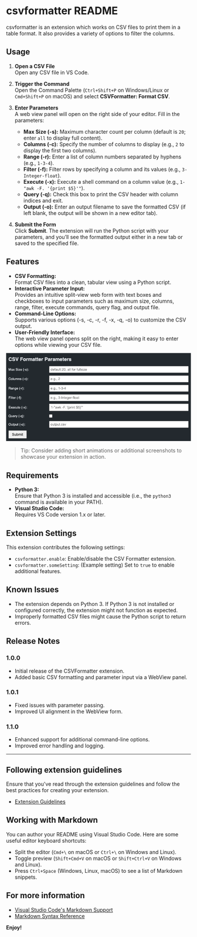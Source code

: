 # csvformatter README

csvformatter is an extension which works on CSV files to print them in a table format. It also provides a variety of options to filter the columns.

## Usage

1. **Open a CSV File**  
   Open any CSV file in VS Code.

2. **Trigger the Command**  
   Open the Command Palette (`Ctrl+Shift+P` on Windows/Linux or `Cmd+Shift+P` on macOS) and select **CSVFormatter: Format CSV**.

3. **Enter Parameters**  
   A web view panel will open on the right side of your editor. Fill in the parameters:
   - **Max Size (-s):** Maximum character count per column (default is `20`; enter `all` to display full content).
   - **Columns (-c):** Specify the number of columns to display (e.g., `2` to display the first two columns).
   - **Range (-r):** Enter a list of column numbers separated by hyphens (e.g., `1-3-4`).
   - **Filter (-f):** Filter rows by specifying a column and its values (e.g., `3-Integer-float`).
   - **Execute (-x):** Execute a shell command on a column value (e.g., `1-"awk -F. '{print $5}'"`).
   - **Query (-q):** Check this box to print the CSV header with column indices and exit.
   - **Output (-o):** Enter an output filename to save the formatted CSV (if left blank, the output will be shown in a new editor tab).

4. **Submit the Form**  
   Click **Submit**. The extension will run the Python script with your parameters, and you’ll see the formatted output either in a new tab or saved to the specified file.

## Features

- **CSV Formatting:**  
  Format CSV files into a clean, tabular view using a Python script.
- **Interactive Parameter Input:**  
  Provides an intuitive split-view web form with text boxes and checkboxes to input parameters such as maximum size, columns, range, filter, execute commands, query flag, and output file.
- **Command-Line Options:**  
  Supports various options (-s, -c, -r, -f, -x, -q, -o) to customize the CSV output.
- **User-Friendly Interface:**  
  The web view panel opens split on the right, making it easy to enter options while viewing your CSV file.

![CSV Formatter Screenshot](images/csvformatter.png)

> Tip: Consider adding short animations or additional screenshots to showcase your extension in action.

## Requirements

- **Python 3:**  
  Ensure that Python 3 is installed and accessible (i.e., the `python3` command is available in your PATH).
- **Visual Studio Code:**  
  Requires VS Code version 1.x or later.

## Extension Settings

This extension contributes the following settings:

* `csvformatter.enable`: Enable/disable the CSV Formatter extension.
* `csvformatter.someSetting`: (Example setting) Set to `true` to enable additional features.

## Known Issues

- The extension depends on Python 3. If Python 3 is not installed or configured correctly, the extension might not function as expected.
- Improperly formatted CSV files might cause the Python script to return errors.

## Release Notes

### 1.0.0

- Initial release of the CSVFormatter extension.
- Added basic CSV formatting and parameter input via a WebView panel.

### 1.0.1

- Fixed issues with parameter passing.
- Improved UI alignment in the WebView form.

### 1.1.0

- Enhanced support for additional command-line options.
- Improved error handling and logging.

---

## Following extension guidelines

Ensure that you've read through the extension guidelines and follow the best practices for creating your extension.

* [Extension Guidelines](https://code.visualstudio.com/api/references/extension-guidelines)

## Working with Markdown

You can author your README using Visual Studio Code. Here are some useful editor keyboard shortcuts:

* Split the editor (`Cmd+\` on macOS or `Ctrl+\` on Windows and Linux).
* Toggle preview (`Shift+Cmd+V` on macOS or `Shift+Ctrl+V` on Windows and Linux).
* Press `Ctrl+Space` (Windows, Linux, macOS) to see a list of Markdown snippets.

## For more information

* [Visual Studio Code's Markdown Support](http://code.visualstudio.com/docs/languages/markdown)
* [Markdown Syntax Reference](https://help.github.com/articles/markdown-basics/)

**Enjoy!**

